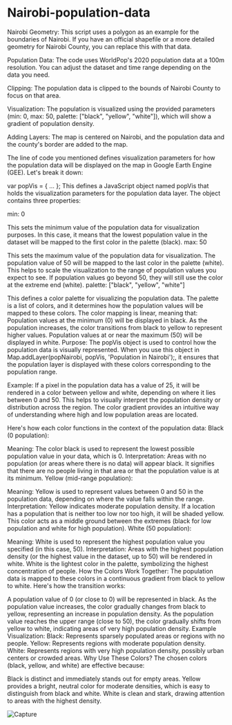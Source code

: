 # Nairobi-population-data

Nairobi Geometry: This script uses a polygon as an example for the boundaries of Nairobi. If you have an official shapefile or a more detailed geometry for Nairobi County, you can replace this with that data.

Population Data: The code uses WorldPop's 2020 population data at a 100m resolution. You can adjust the dataset and time range depending on the data you need.

Clipping: The population data is clipped to the bounds of Nairobi County to focus on that area.

Visualization: The population is visualized using the provided parameters (min: 0, max: 50, palette: ["black", "yellow", "white"]), which will show a gradient of population density.

Adding Layers: The map is centered on Nairobi, and the population data and the county's border are added to the map.

The line of code you mentioned defines visualization parameters for how the population data will be displayed on the map in Google Earth Engine (GEE). Let's break it down:

var popVis = { ... };
This defines a JavaScript object named popVis that holds the visualization parameters for the population data layer. The object contains three properties:

min: 0

This sets the minimum value of the population data for visualization purposes.
In this case, it means that the lowest population value in the dataset will be mapped to the first color in the palette (black).
max: 50

This sets the maximum value of the population data for visualization.
The population value of 50 will be mapped to the last color in the palette (white).
This helps to scale the visualization to the range of population values you expect to see. If population values go beyond 50, they will still use the color at the extreme end (white).
palette: ["black", "yellow", "white"]

This defines a color palette for visualizing the population data.
The palette is a list of colors, and it determines how the population values will be mapped to these colors. The color mapping is linear, meaning that:
Population values at the minimum (0) will be displayed in black.
As the population increases, the color transitions from black to yellow to represent higher values.
Population values at or near the maximum (50) will be displayed in white.
Purpose:
The popVis object is used to control how the population data is visually represented. When you use this object in Map.addLayer(popNairobi, popVis, 'Population in Nairobi');, it ensures that the population layer is displayed with these colors corresponding to the population range.

Example:
If a pixel in the population data has a value of 25, it will be rendered in a color between yellow and white, depending on where it lies between 0 and 50.
This helps to visually interpret the population density or distribution across the region. The color gradient provides an intuitive way of understanding where high and low population areas are located.

Here's how each color functions in the context of the population data:
Black (0 population):

Meaning: The color black is used to represent the lowest possible population value in your data, which is 0.
Interpretation: Areas with no population (or areas where there is no data) will appear black. It signifies that there are no people living in that area or that the population value is at its minimum.
Yellow (mid-range population):

Meaning: Yellow is used to represent values between 0 and 50 in the population data, depending on where the value falls within the range.
Interpretation: Yellow indicates moderate population density. If a location has a population that is neither too low nor too high, it will be shaded yellow. This color acts as a middle ground between the extremes (black for low population and white for high population).
White (50 population):

Meaning: White is used to represent the highest population value you specified (in this case, 50).
Interpretation: Areas with the highest population density (or the highest value in the dataset, up to 50) will be rendered in white. White is the lightest color in the palette, symbolizing the highest concentration of people.
How the Colors Work Together:
The population data is mapped to these colors in a continuous gradient from black to yellow to white. Here's how the transition works:

A population value of 0 (or close to 0) will be represented in black.
As the population value increases, the color gradually changes from black to yellow, representing an increase in population density.
As the population value reaches the upper range (close to 50), the color gradually shifts from yellow to white, indicating areas of very high population density.
Example Visualization:
Black: Represents sparsely populated areas or regions with no people.
Yellow: Represents regions with moderate population density.
White: Represents regions with very high population density, possibly urban centers or crowded areas.
Why Use These Colors?
The chosen colors (black, yellow, and white) are effective because:

Black is distinct and immediately stands out for empty areas.
Yellow provides a bright, neutral color for moderate densities, which is easy to distinguish from black and white.
White is clean and stark, drawing attention to areas with the highest density.

![Capture](https://github.com/user-attachments/assets/54d5600f-928a-40cb-ab75-5b14309d3fd8)
